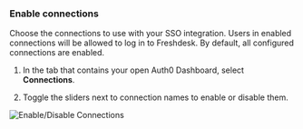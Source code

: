 ### Enable connections

Choose the connections to use with your SSO integration. Users in enabled connections will be allowed to log in to Freshdesk. By default, all configured connections are enabled.

1. In the tab that contains your open Auth0 Dashboard, select **Connections**.

2. Toggle the sliders next to connection names to enable or disable them.

![Enable/Disable Connections](https://auth0.com/docs/media/articles/dashboard/sso-integrations/settings-connections-Freshdesk.png)